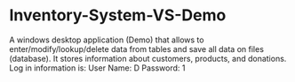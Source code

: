 # Inventory-System-VS-Demo
A windows desktop application (Demo) that allows to enter/modify/lookup/delete data from tables and save all data on files (database). 
It stores information about customers, products, and donations. 
Log in information is: User Name: D  Password: 1
